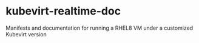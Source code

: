 # kubevirt-realtime-doc
Manifests and documentation for running a RHEL8 VM under a customized Kubevirt version
